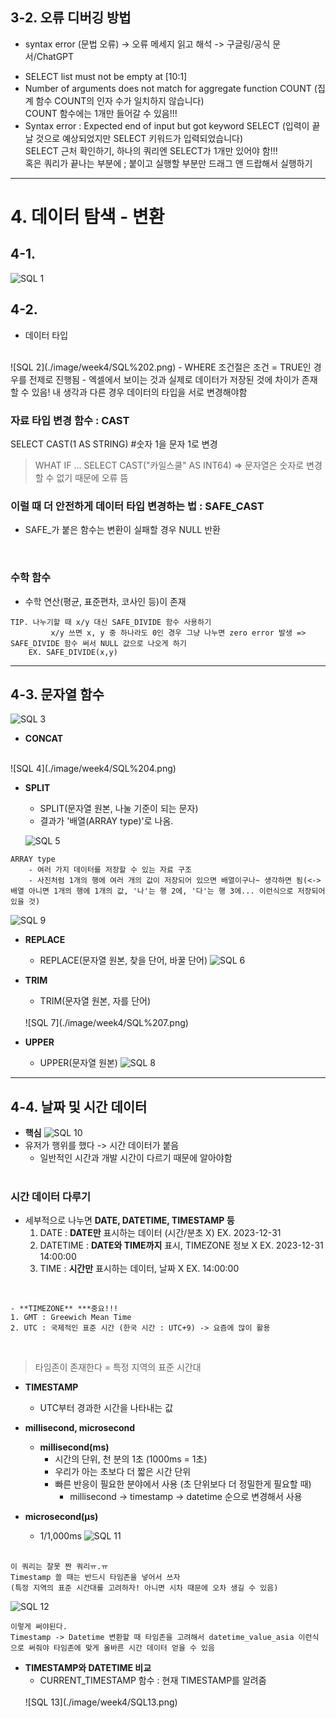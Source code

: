 

## 3-2. 오류 디버깅 방법

* syntax error (문법 오류)
   -> 오류 메세지 읽고 해석
   -> 구글링/공식 문서/ChatGPT
- SELECT list must not be empty at [10:1]
- Number of arguments does not match for aggregate function COUNT (집계 함수 COUNT의 인자 수가 일치하지 않습니다) <br/>
  COUNT 함수에는 1개만 들어갈 수 있음!!!
- Syntax error : Expected end of input but got keyword SELECT (입력이 끝날 것으로 예상되었지만 SELECT 키워드가 입력되었습니다) <br/>
  SELECT 근처 확인하기, 하나의 쿼리엔 SELECT가 1개만 있어야 함!!! <br/>
  혹은 쿼리가 끝나는 부분에 ; 붙이고 실행할 부분만 드래그 앤 드랍해서 실행하기

-------
# 4. 데이터 탐색 - 변환

## 4-1. 
![SQL 1](./image/week4/SQL%201.png)


## 4-2. 
- 데이터 타입 
<br/>
![SQL 2](./image/week4/SQL%202.png)
- WHERE 조건절은 조건 = TRUE인 경우를 전제로 진행됨
- 엑셀에서 보이는 것과 실제로 데이터가 저장된 것에 차이가 존재할 수 있음! 내 생각과 다른 경우 데이터의 타입을 서로 변경해야함

### 자료 타입 변경 함수 : CAST
SELECT
    CAST(1 AS STRING)  #숫자 1을 문자 1로 변경

> WHAT IF ...
SELECT
    CAST("카일스쿨" AS INT64)
=> 문자열은 숫자로 변경할 수 없기 때문에 오류 뜸<br/>


### 이럴 때 더 안전하게 데이터 타입 변경하는 법 : SAFE_CAST
- SAFE_가 붙은 함수는 변환이 실패할 경우 NULL 반환
<br/>

### 수학 함수
- 수학 연산(평균, 표준편차, 코사인 등)이 존재

```
TIP. 나누기할 때 x/y 대신 SAFE_DIVIDE 함수 사용하기
         x/y 쓰면 x, y 중 하나라도 0인 경우 그냥 나누면 zero error 발생 => SAFE_DIVIDE 함수 써서 NULL 값으로 나오게 하기
    EX. SAFE_DIVIDE(x,y)
```

-------
## 4-3. 문자열 함수
![SQL 3](./image/week4/SQL%203.png)

- **CONCAT**
<br/>
![SQL 4](./image/week4/SQL%204.png)

- **SPLIT**
    - SPLIT(문자열 원본, 나눌 기준이 되는 문자)
    - 결과가 '배열(ARRAY type)'로 나옴.

    ![SQL 5](./image/week4/SQL%205.png)

```
ARRAY type
    - 여러 가지 데이터를 저장할 수 있는 자료 구조 
    - 사진처럼 1개의 행에 여러 개의 값이 저장되어 있으면 배열이구나~ 생각하면 됨(<-> 배열 아니면 1개의 행에 1개의 값, '나'는 행 2에, '다'는 행 3에... 이런식으로 저장되어 있을 것)
```

![SQL 9](./image/week4/SQL%209.png)


- **REPLACE**
    - REPLACE(문자열 원본, 찾을 단어, 바꿀 단어)
    ![SQL 6](./image/week4/SQL%206.png)

- **TRIM**
    - TRIM(문자열 원본, 자를 단어)
    <br/>
    ![SQL 7](./image/week4/SQL%207.png)

- **UPPER**
    - UPPER(문자열 원본)
    ![SQL 8](./image/week4/SQL%208.png)

----
## 4-4. 날짜 및 시간 데이터
- **핵심**
![SQL 10](./image/week4/SQL%2010.png)
- 유저가 행위를 했다 -> 시간 데이터가 붙음
    - 일반적인 시간과 개발 시간이 다르기 때문에 알아야함
    <br/>

### **시간 데이터 다루기**
- 세부적으로 나누면 **DATE, DATETIME, TIMESTAMP 등**
    1. DATE : **DATE만** 표시하는 데이터 (시간/분초 X)
        EX. 2023-12-31
    2. DATETIME : **DATE와 TIME까지** 표시, TIMEZONE 정보 X
        EX. 2023-12-31 14:00:00
    3. TIME : **시간만** 표시하는 데이터, 날짜 X
        EX. 14:00:00
<br/>

    - **TIMEZONE** ***중요!!!
    1. GMT : Greewich Mean Time
    2. UTC : 국제적인 표준 시간 (한국 시간 : UTC+9) -> 요즘에 많이 활용
<br/>

> 타임존이 존재한다 = 특정 지역의 표준 시간대

- **TIMESTAMP**
    - UTC부터 경과한 시간을 나타내는 값

- **millisecond, microsecond**
    - **millisecond(ms)**
        - 시간의 단위, 천 분의 1초 (1000ms = 1초)
        - 우리가 아는 초보다 더 짧은 시간 단위
        - 빠른 반응이 필요한 분야에서 사용 (초 단위보다 더 정밀한게 필요할 때)
            - millisecond -> timestamp -> datetime 순으로 변경해서 사용
        
- **microsecond(μs)**
    - 1/1,000ms
    ![SQL 11](./image/week4/SQL11.png)
    <br/>
```
이 쿼리는 잘못 짠 쿼리ㅠ.ㅠ
Timestamp 쓸 때는 반드시 타임존을 넣어서 쓰자
(특정 지역의 표준 시간대를 고려하자! 아니면 시차 때문에 오차 생길 수 있음)
```
![SQL 12](./image/week4/SQL12.png)
```
이렇게 써야된다.
Timestamp -> Datetime 변환할 때 타임존을 고려해서 datetime_value_asia 이런식으로 써줘야 타임존에 맞게 올바른 시간 데이터 얻을 수 있음
```

- **TIMESTAMP와 DATETIME 비교**
    - CURRENT_TIMESTAMP 함수 : 현재 TIMESTAMP를 알려줌
    <br/>
    ![SQL 13](./image/week4/SQL13.png)
        